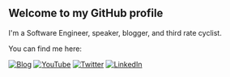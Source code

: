 ## Welcome to my GitHub profile

I'm a Software Engineer, speaker, blogger, and third rate cyclist.

You can find me here:

[![Blog](https://img.shields.io/badge/My_Blog-21759b?style=for-the-badge&logo=WordPress&logoColor=white)](https://pmichaels.net)
[![YouTube](https://img.shields.io/badge/You_Tube-FF0000?style=for-the-badge&logo=YouTube&logoColor=white)](https://www.youtube.com/channel/UCGiPYZlf4lkAAyavb8kBbDQ)
[![Twitter](https://img.shields.io/badge/Twitter-1DA1F2?style=for-the-badge&logo=Twitter&logoColor=white)](https://twitter.com/paul_michaels)
[![LinkedIn](https://img.shields.io/badge/LinkedIn-0072b1?style=for-the-badge&logo=LinkedIn&logoColor=white)](https://www.linkedin.com/in/pcmichaels/) 

